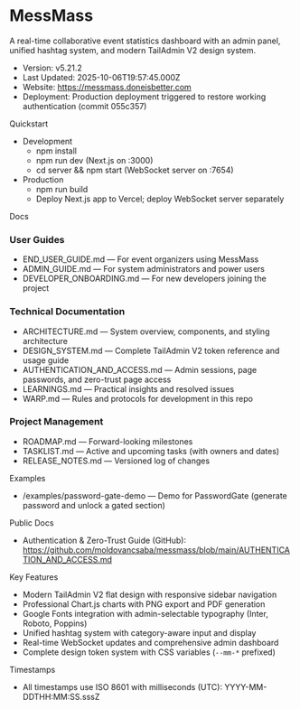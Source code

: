 # MessMass

A real-time collaborative event statistics dashboard with an admin panel, unified hashtag system, and modern TailAdmin V2 design system.

- Version: v5.21.2
- Last Updated: 2025-10-06T19:57:45.000Z
- Website: https://messmass.doneisbetter.com
- Deployment: Production deployment triggered to restore working authentication (commit 055c357)

Quickstart

- Development
  - npm install
  - npm run dev (Next.js on :3000)
  - cd server && npm start (WebSocket server on :7654)
- Production
  - npm run build
  - Deploy Next.js app to Vercel; deploy WebSocket server separately

Docs

### User Guides
- END_USER_GUIDE.md — For event organizers using MessMass
- ADMIN_GUIDE.md — For system administrators and power users
- DEVELOPER_ONBOARDING.md — For new developers joining the project

### Technical Documentation
- ARCHITECTURE.md — System overview, components, and styling architecture
- DESIGN_SYSTEM.md — Complete TailAdmin V2 token reference and usage guide
- AUTHENTICATION_AND_ACCESS.md — Admin sessions, page passwords, and zero-trust page access
- LEARNINGS.md — Practical insights and resolved issues
- WARP.md — Rules and protocols for development in this repo

### Project Management
- ROADMAP.md — Forward-looking milestones
- TASKLIST.md — Active and upcoming tasks (with owners and dates)
- RELEASE_NOTES.md — Versioned log of changes

Examples
- /examples/password-gate-demo — Demo for PasswordGate (generate password and unlock a gated section)

Public Docs
- Authentication & Zero-Trust Guide (GitHub): https://github.com/moldovancsaba/messmass/blob/main/AUTHENTICATION_AND_ACCESS.md

Key Features

- Modern TailAdmin V2 flat design with responsive sidebar navigation
- Professional Chart.js charts with PNG export and PDF generation
- Google Fonts integration with admin-selectable typography (Inter, Roboto, Poppins)
- Unified hashtag system with category-aware input and display
- Real-time WebSocket updates and comprehensive admin dashboard
- Complete design token system with CSS variables (`--mm-*` prefixed)

Timestamps

- All timestamps use ISO 8601 with milliseconds (UTC): YYYY-MM-DDTHH:MM:SS.sssZ
